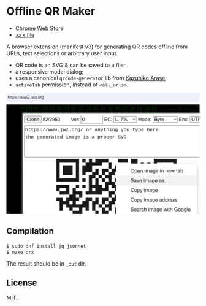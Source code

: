 # Offline QR Maker

* [Chrome Web Store](https://chromewebstore.google.com/detail/offline-qr-maker/ialnkjojemdpiilocpkjemabpfplgina)
* [.crx file](https://sigwait.org/~alex/demo/chrome/)

A browser extension (manifest v3) for generating QR codes offline from
URLs, text selections or arbitrary user input.

* QR code is an SVG & can be saved to a file;
* a responsive modal dialog;
* uses a canonical `qrcode-generator` lib from [Kazuhiko
  Arase](https://github.com/kazuhikoarase/qrcode-generator/tree/master/js);
* `activeTab` permission, instead of `<all_urls>`.

![a screen shot](screenshot.png)

## Compilation

~~~
$ sudo dnf install jq jsonnet
$ make crx
~~~

The result should be in `_out` dir.

## License

MIT.
